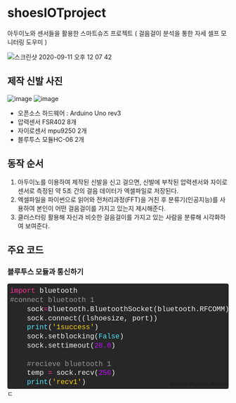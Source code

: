 # shoesIOTproject
아두이노와 센서들을 활용한 스마트슈즈 프로젝트
( 걸음걸이 분석을 통한 자세 셀프 모니터링 도우미 )


![스크린샷 2020-09-11 오후 12 07 42](https://user-images.githubusercontent.com/48663295/93008920-8657ad00-f5b5-11ea-9b93-0de8ef066134.png)

## 제작 신발 사진 

![image](https://user-images.githubusercontent.com/48663295/93009080-56110e00-f5b7-11ea-9d24-62d292100942.png)
![image](https://user-images.githubusercontent.com/48663295/93009106-aab48900-f5b7-11ea-8151-c662ec574ac8.png)

- 오픈소스 하드웨어 : Arduino Uno rev3
- 압력센서 FSR402 8개
- 자이로센서 mpu9250 2개
- 블루투스 모듈HC-06 2개 

## 동작 순서

1. 아두이노를 이용하여 제작된 신발을 신고 걸으면, 신발에 부착된 압력센서와 자이로센서로 측정된 약 5초 간의 걸음 데이터가 엑셀파일로 저장된다.
2. 엑셀파일을 파이썬으로 읽어와 전처리과정(FFT)을 거친 후 분류기(인공지능)를 사용하여 본인이 어떤 걸음걸이를 가지고 있는지 제시해준다.
3. 클러스터링 활용해 자신과 비슷한 걸음걸이를 가지고 있는 사람을 분류해 시각화하여 보여준다.


## 주요 코드

### 블루투스 모듈과 통신하기
<div class="colorscripter-code" style="color:#f0f0f0;font-family:Consolas, 'Liberation Mono', Menlo, Courier, monospace !important; position:relative !important;overflow:auto"><table class="colorscripter-code-table" style="margin:0;padding:0;border:none;background-color:#272727;border-radius:4px;" cellspacing="0" cellpadding="0"><tr><td style="padding:6px 0;text-align:left"><div style="margin:0;padding:0;color:#f0f0f0;font-family:Consolas, 'Liberation Mono', Menlo, Courier, monospace !important;line-height:130%"><div style="padding:0 6px; white-space:pre; line-height:130%"><span style="color:#ff3399">import</span>&nbsp;bluetooth</div><div style="padding:0 6px; white-space:pre; line-height:130%"><span style="color:#999999">#connect&nbsp;bluetooth&nbsp;1</span></div><div style="padding:0 6px; white-space:pre; line-height:130%">&nbsp;&nbsp;&nbsp;&nbsp;sock<span style="color:#0086b3"></span><span style="color:#ff3399">=</span>bluetooth.BluetoothSocket(bluetooth.RFCOMM)</div><div style="padding:0 6px; white-space:pre; line-height:130%">&nbsp;&nbsp;&nbsp;&nbsp;sock.connect((lshoesize,&nbsp;port))</div><div style="padding:0 6px; white-space:pre; line-height:130%">&nbsp;&nbsp;&nbsp;&nbsp;<span style="color:#4be6fa">print</span>(<span style="color:#ffd500">'1success'</span>)</div><div style="padding:0 6px; white-space:pre; line-height:130%">&nbsp;&nbsp;&nbsp;&nbsp;sock.setblocking(<span style="color:#4be6fa">False</span>)</div><div style="padding:0 6px; white-space:pre; line-height:130%">&nbsp;&nbsp;&nbsp;&nbsp;sock.settimeout(<span style="color:#c10aff">20.</span><span style="color:#c10aff">0</span>)</div><div style="padding:0 6px; white-space:pre; line-height:130%">&nbsp;</div><div style="padding:0 6px; white-space:pre; line-height:130%">&nbsp;&nbsp;&nbsp;&nbsp;<span style="color:#999999">#recieve&nbsp;bluetooth&nbsp;1</span></div><div style="padding:0 6px; white-space:pre; line-height:130%">&nbsp;&nbsp;&nbsp;&nbsp;temp&nbsp;<span style="color:#0086b3"></span><span style="color:#ff3399">=</span>&nbsp;sock.recv(<span style="color:#c10aff">256</span>)</div><div style="padding:0 6px; white-space:pre; line-height:130%">&nbsp;&nbsp;&nbsp;&nbsp;<span style="color:#4be6fa">print</span>(<span style="color:#ffd500">'recv1'</span>)</div></div><div style="text-align:right;margin-top:-13px;margin-right:5px;font-size:9px;font-style:italic"><a href="http://colorscripter.com/info#e" target="_blank" style="color:#4f4f4ftext-decoration:none">Colored by Color Scripter</a></div></td><td style="vertical-align:bottom;padding:0 2px 4px 0"><a href="http://colorscripter.com/info#e" target="_blank" style="text-decoration:none;color:white"><span style="font-size:9px;word-break:normal;background-color:#4f4f4f;color:white;border-radius:10px;padding:1px">cs</span></a></td></tr></table></div>
ㄷ
